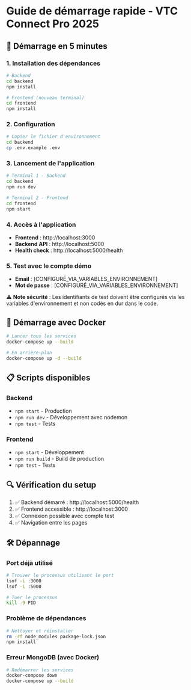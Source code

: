 # Guide de démarrage rapide - VTC Connect Pro 2025

## 🚀 Démarrage en 5 minutes

### 1. Installation des dépendances
```bash
# Backend
cd backend
npm install

# Frontend (nouveau terminal)
cd frontend
npm install
```

### 2. Configuration
```bash
# Copier le fichier d'environnement
cd backend
cp .env.example .env
```

### 3. Lancement de l'application
```bash
# Terminal 1 - Backend
cd backend
npm run dev

# Terminal 2 - Frontend
cd frontend
npm start
```

### 4. Accès à l'application
- **Frontend** : http://localhost:3000
- **Backend API** : http://localhost:5000
- **Health check** : http://localhost:5000/health

### 5. Test avec le compte démo
- **Email** : [CONFIGURÉ_VIA_VARIABLES_ENVIRONNEMENT]
- **Mot de passe** : [CONFIGURÉ_VIA_VARIABLES_ENVIRONNEMENT]

⚠️ **Note sécurité** : Les identifiants de test doivent être configurés via les variables d'environnement et non codés en dur dans le code.

## 🐳 Démarrage avec Docker
```bash
# Lancer tous les services
docker-compose up --build

# En arrière-plan
docker-compose up -d --build
```

## 📋 Scripts disponibles

### Backend
- `npm start` - Production
- `npm run dev` - Développement avec nodemon
- `npm test` - Tests

### Frontend
- `npm start` - Développement
- `npm run build` - Build de production
- `npm test` - Tests

## 🔍 Vérification du setup
1. ✅ Backend démarré : http://localhost:5000/health
2. ✅ Frontend accessible : http://localhost:3000
3. ✅ Connexion possible avec compte test
4. ✅ Navigation entre les pages

## 🛠 Dépannage

### Port déjà utilisé
```bash
# Trouver le processus utilisant le port
lsof -i :3000
lsof -i :5000

# Tuer le processus
kill -9 PID
```

### Problème de dépendances
```bash
# Nettoyer et réinstaller
rm -rf node_modules package-lock.json
npm install
```

### Erreur MongoDB (avec Docker)
```bash
# Redémarrer les services
docker-compose down
docker-compose up --build
```
